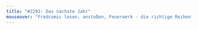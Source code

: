 ```yaml
---
title: "#2292: Das nächste Jahr"
mouseover: "Fredcomic lesen, anstoßen, Feuerwerk - die richtige Reihenfolge."
---
```


